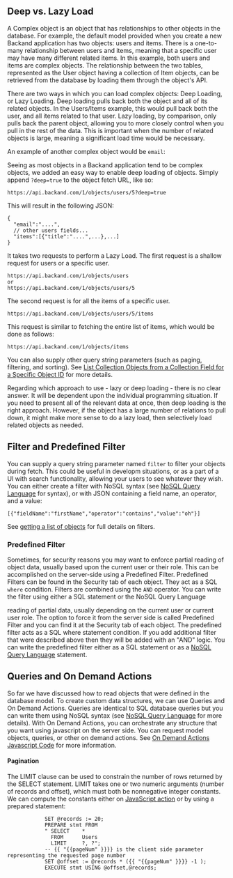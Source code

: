 ## Deep vs. Lazy Load
A Complex object is an object that has relationships to other objects in the database. For example, the default model provided when you create a new Backand application has two objects: users and items. There is a one-to-many relationship between users and items, meaning that a specific user may have many different related items. In this example, both users and items are complex objects. The relationship between the two tables, represented as the User object having a collection of Item objects, can be retrieved from the database by loading them through the object's API.

There are two ways in which you can load complex objects: Deep Loading, or Lazy Loading. Deep loading pulls back both the object and all of its related objects. In the Users/Items example, this would pull back both the user, and all items related to that user. Lazy loading, by comparison, only pulls back the parent object, allowing you to more closely control when you pull in the rest of the data. This is important when the number of related objects is large, meaning a significant load time would be necessary.

An example of another complex object would be  `email`:


Seeing as most objects in a Backand application tend to  be complex objects, we added an easy way to enable deep loading of objects. Simply append `?deep=true` to the object fetch URL, like so:

```
https://api.backand.com/1/objects/users/5?deep=true
```

This will result in the following JSON:

```
{
  "email":"....",
  // other users fields...
  "items":[{"title":"....",...},...]
}
```

It takes two requests to perform a Lazy Load. The first request is a shallow request for users or a specific user.

```
https://api.backand.com/1/objects/users
or 
https://api.backand.com/1/objects/users/5
```

The second request is for all the items of a specific user.

```
https://api.backand.com/1/objects/users/5/items
```

This request is similar to fetching the entire list of items, which would be done as follows:

```
https://api.backand.com/1/objects/items
```

You can also supply other query string parameters (such as paging, filtering, and sorting). See [List Collection Objects from a Collection Field for a Specific Object ID](http://docs.backand.com/en/latest/apidocs/apidescription/index.html#list-collection-objects-from-a-collection-field-for-a-specific-object-id) for more details.

Regarding which approach to use - lazy or deep loading - there is no clear answer. It will be dependent upon the individual programming situation. If you need to present all of the relevant data at once, then deep loading is the right approach. However, if the object has a large number of relations to pull down, it might make more sense to do a lazy load, then selectively load related objects as needed.

## Filter and Predefined Filter

You can supply a query string parameter named `filter` to filter your objects during fetch. This could be useful in developm situations, or as a part of a UI with search functionality, allowing your users to see whatever they wish. You can either create a filter with NoSQL syntax (see [NoSQL Query Language](../apidocs/nosql_query_language/NoSQL_Query_Language) for syntax), or with JSON containing a field name, an operator, and a value:

```
[{"fieldName":"firstName","operator":"contains","value":"oh"}]
```

See [getting a list of objects](http://docs.backand.com/en/latest/apidocs/apidescription/index.html#list-of-objects) for full details on filters.

### Predefined Filter

Sometimes, for security reasons you may want to enforce partial reading of object data, usually based upon the current user or their role. This can be accomplished on the server-side using a Predefined Filter. Predefined Filters can be found in the Security tab of each object. They act as a SQL `where` condition. Filters are combined using the `AND` operator. You can write the filter using either a SQL statement or the NoSQL Query Language

 reading of partial data, usually depending on the current user or current user role. The option to force it from the server side is called Predefined Filter and you can find it at the Security tab of each object. The predefined filter acts as a SQL where statement condition. If you add additional filter that were described above then they will be added with an "AND" logic. You can write the predefined filter either as a SQL statement or as a [NoSQL Query Language](../apidocs/nosql_query_language/NoSQL_Query_Language) statement.

## Queries and On Demand Actions

So far we have discussed how to read objects that were defined in the database model. To create custom data structures, we can use Queries and On Demand Actions. Queries are identical to SQL database queries but you can write them using NoSQL syntax (see [NoSQL Query Language](../apidocs/nosql_query_language/NoSQL_Query_Language) for more details). With On Demand Actions, you can orchestrate any structure that you want using javascript on the server side. You can request model objects, queries, or other on demand actions. See [On Demand Actions Javascript Code](http://docs.backand.com/en/latest/apidocs/customactions/index.html#server-side-javascript-code) for more information.

#### Pagination

The LIMIT clause can be used to constrain the number of rows returned by the SELECT statement. LIMIT takes one or two numeric arguments (number of records and offset), which must both be nonnegative integer constants. We can compute the constants either on [JavaScript action](../../apidocs/customactions/index.html#server-side-javascript-code) or by using a prepared statement:
```
            SET @records := 20;
            PREPARE stmt FROM
            " SELECT    *
              FROM      Users
              LIMIT     ?, ?";
            -- {{ "{{pageNum" }}}} is the client side parameter representing the requested page number
            SET @offset := @records * ({{ "{{pageNum" }}}} -1 );
            EXECUTE stmt USING @offset,@records;
```
